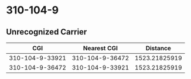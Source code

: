 # 310-104-9
## Unrecognized Carrier


| CGI | Nearest CGI | Distance |
|-----|-------------|----------|
| 310-104-9-33921 | 310-104-9-36472 | 1523.21825919 |
| 310-104-9-36472 | 310-104-9-33921 | 1523.21825919 |
